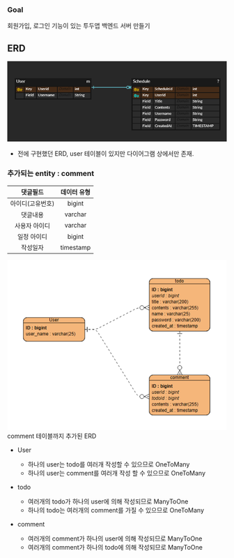 ### Goal
회원가입, 로그인 기능이 있는 투두앱 백엔드 서버 만들기

## ERD
![](src/main/resources/static/images/ERD_before.png)
- 전에 구현했던 ERD, user 테이블이 있지만 다이어그램 상에서만 존재.

### 추가되는 entity : comment

|   댓글필드    |  데이터 유형   |
|:---------:|:---------:|
| 아이디(고유번호) |  bigint   |
|   댓글내용    |  varchar  |
|  사용자 아이디  |  varchar  |
|  일정 아이디   |  bigint   |
|   작성일자    | timestamp |


![](src/main/resources/static/images/ERD.png)
comment 테이블까지 추가된 ERD
- User
  - 하나의 user는 todo를 여러개 작성할 수 있으므로 OneToMany
  - 하나의 user는 comment를 여러개 작성 할 수 있으므로 OneToMany
- todo
  - 여러개의 todo가 하나의 user에 의해 작성되므로 ManyToOne
  - 하나의 todo는 여러개의 comment를 가질 수 있으므로 OneToMany

- comment
  - 여러개의 comment가 하나의 user에 의해 작성되므로 ManyToOne 
  - 여러개의 comment가 하나의 todo에 의해 작성되므로 ManyToOne